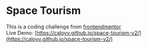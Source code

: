 # Space Tourism
This is a coding challenge from [frontendmentor](https://www.frontendmentor.io/challenges/space-tourism-multipage-website-gRWj1URZ3) <br>
Live Demo: [https://caloyv.github.io/space-tourism-v2/](https://caloyv.github.io/space-tourism-v2/)

